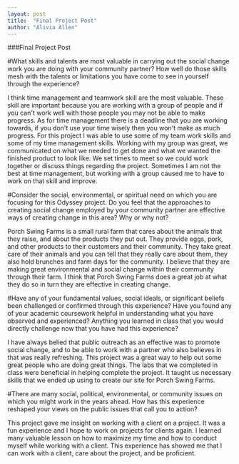 ```yaml
---
layout: post
title:  "Final Project Post"
author: "Alivia Allen"
---
```


###Final Project Post

#What skills and talents are most valuable in carrying out the social change work you are doing with your community partner? How well do those skills mesh with the talents or limitations you have come to see in yourself through the experience?

I think time management and teamwork skill are the most valuable. These skill are important because you are working with a group of people and if you can't work well with those people you may not be able to make progress. As for time management there is a deadline that you are working towards, if you don't use your time wisely then you won't make as much progress. For this project I was able to use some of my team work skills and some of my time management skills. Working with my group was great, we communicated on what we needed to get done and what we wanted the finished product to look like. We set times to meet so we could work together or discuss things regarding the project. Sometimes I am not the best at time management, but working with a group caused me to have to work on that skill and improve.

#Consider the social, environmental, or spiritual need on which you are focusing for this Odyssey project. Do you feel that the approaches to creating social change employed by your community partner are effective ways of creating change in this area? Why or why not?

Porch Swing Farms is a small rural farm that cares about the animals that they raise, and about the products they put out. They provide eggs, pork, and other products to their customers and their community. They take great care of their animals and you can tell that they really care about them, they also hold brunches and farm days for the community. I believe that they are making great environmental and social change within their community through their farm. I think that Porch Swing Farms does a great job at what they do so in turn they are effective in creating change.

#Have any of your fundamental values, social ideals, or significant beliefs been challenged or confirmed through this experience? Have you found any of your academic coursework helpful in understanding what you have observed and experienced? Anything you learned in class that you would directly challenge now that you have had this experience?

I have always belied that public outreach as an effective was to promote social change, and to be able to work with a partner who also believes in that was really refreshing. This project was a great way to help out some great people who are doing great things. The labs that we completed in class were beneficial in helping complete the project. It taught us necessary skills that we ended up using to create our site for Porch Swing Farms.

#There are many social, political, environmental, or community issues on which you might work in the years ahead. How has this experience reshaped your views on the public issues that call you to action?

This project gave me insight on working with a client on a project. It was a fun experience and I hope to work on projects for clients again. I learned many valuable lesson on how to maximize my time and how to conduct myself while working with a client. This experience has showed me that I can work with a client, care about the project, and be proficient. 
